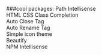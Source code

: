 ###cool packages:
Path Intellisense <br/>
HTML CSS Class Completion <br/>
Auto Close Tag <br/>
Auto Rename Tag <br/>
Simple icon theme <br/>
Beautify <br/>
NPM Intellisense <br/>

